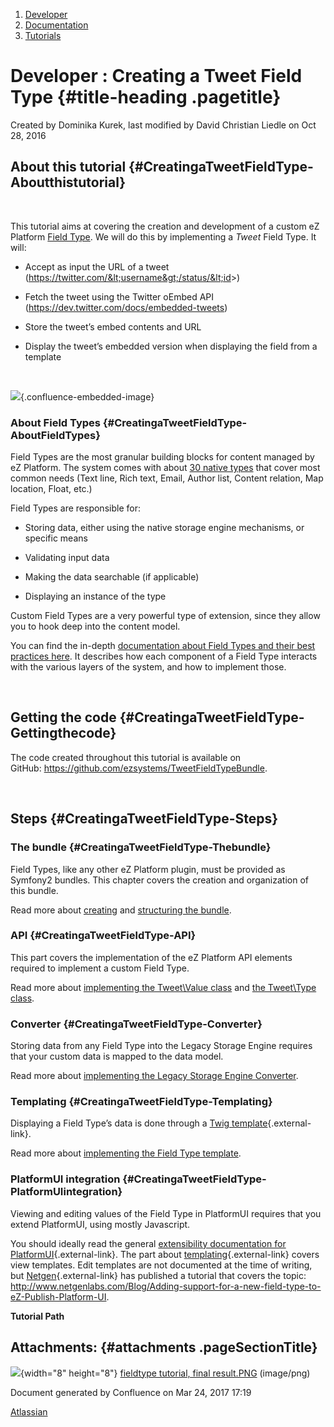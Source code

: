 1.  <span>[Developer](index.html)</span>
2.  <span>[Documentation](Documentation_31429504.html)</span>
3.  <span>[Tutorials](Tutorials_31429522.html)</span>

<span id="title-text"> Developer : Creating a Tweet Field Type </span> {#title-heading .pagetitle}
======================================================================

Created by <span class="author"> Dominika Kurek</span>, last modified by
<span class="editor"> David Christian Liedle</span> on Oct 28, 2016

About this tutorial {#CreatingaTweetFieldType-Aboutthistutorial}
-------------------

 

This tutorial aims at covering the creation and development of a custom
eZ Platform [Field
Type](https://doc.ez.no/display/DEVELOPER/Field+Types+reference).
We will do this by implementing a *Tweet* Field Type. It will:

-   Accept as input the URL of a
    tweet (https://twitter.com/&lt;username&gt;/status/&lt;id&gt;)

-   Fetch the tweet using the Twitter oEmbed API
    (<https://dev.twitter.com/docs/embedded-tweets>)

-   Store the tweet’s embed contents and URL

-   Display the tweet’s embedded version when displaying the field from
    a template

 

<span
class="confluence-embedded-file-wrapper">![](attachments/31429766/31429765.png){.confluence-embedded-image}</span>

### About Field Types {#CreatingaTweetFieldType-AboutFieldTypes}

Field Types are the most granular building blocks for content managed by
eZ Platform. The system comes with about [30 native
types](Field-Types-reference_31430495.html) that cover most common needs
(Text line, Rich text, Email, Author list, Content relation, Map
location, Float, etc.)

Field Types are responsible for:

-   Storing data, either using the native storage engine mechanisms, or
    specific means

-   Validating input data

-   Making the data searchable (if applicable)

-   Displaying an instance of the type

Custom Field Types are a very powerful type of extension, since they
allow you to hook deep into the content model.

You can find the in-depth [documentation about Field Types and their
best practices here](Field-Type-API-and-best-practices_31430767.html).
It describes how each component of a Field Type interacts with the
various layers of the system, and how to implement those.

 

Getting the code {#CreatingaTweetFieldType-Gettingthecode}
----------------

The code created throughout this tutorial is available on
GitHub: <https://github.com/ezsystems/TweetFieldTypeBundle>.

 

Steps {#CreatingaTweetFieldType-Steps}
-----

### The bundle {#CreatingaTweetFieldType-Thebundle}

Field Types, like any other eZ Platform plugin, must be provided as
Symfony2 bundles. This chapter covers the creation and organization of
this bundle.

Read more about [creating](Create-the-bundle_31429782.html)
and [structuring the bundle](Structure-the-bundle_31429784.html).

### API {#CreatingaTweetFieldType-API}

This part covers the implementation of the eZ Platform API elements
required to implement a custom Field Type.

Read more about [implementing the Tweet\\Value class](31429770.html) and
[the Tweet\\Type class](31429772.html).

### Converter {#CreatingaTweetFieldType-Converter}

Storing data from any Field Type into the Legacy Storage Engine requires
that your custom data is mapped to the data model.

Read more about [implementing the Legacy Storage Engine
Converter](Implement-the-Legacy-Storage-Engine-Converter_31429776.html).

### Templating {#CreatingaTweetFieldType-Templating}

Displaying a Field Type’s data is done through a [Twig
template](http://twig.sensiolabs.org/doc/intro.html){.external-link}.

Read more about [implementing the Field Type
template](Introduce-a-template_31429779.html).

### PlatformUI integration {#CreatingaTweetFieldType-PlatformUIintegration}

Viewing and editing values of the Field Type in PlatformUI requires that
you extend PlatformUI, using mostly Javascript.

You should ideally read the general [extensibility documentation for
PlatformUI](https://github.com/ezsystems/PlatformUIBundle/blob/master/docs/extensibility.md){.external-link}.
The part about
[templating](https://github.com/ezsystems/PlatformUIBundle/blob/master/docs/extensibility.md#templates-1){.external-link} covers
view templates. Edit templates are not documented at the time of
writing, but [Netgen](http://www.netgenlabs.com/){.external-link} <span>
has published a tutorial that </span>covers the topic:
<http://www.netgenlabs.com/Blog/Adding-support-for-a-new-field-type-to-eZ-Publish-Platform-UI>.

**Tutorial Path**

Attachments: {#attachments .pageSectionTitle}
------------

![](images/icons/bullet_blue.gif){width="8" height="8"} [fieldtype
tutorial, final result.PNG](attachments/31429766/31429765.png)
(image/png)  

Document generated by Confluence on Mar 24, 2017 17:19

[Atlassian](http://www.atlassian.com/)


